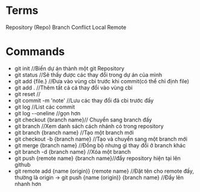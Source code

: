 # Terms

Repository (Repo)
Branch
Conflict
Local
Remote

# Commands
- git init //Biến dự án thành một git Repository
- git status //Sẽ thấy được các thay đổi trong dự án của mình
- git add {file.} //Đưa vào vùng cbi trước khi commit(có thể chỉ định file)
- git add . //Thêm tất cả cá thay đổi vào vùng cbi
- git reset //
- git commit -m 'note' //Lưu các thay đổi đã cbi trước đấy
- git log //List các commit 
- git log --oneline //gọn hơn
- git checkout {branch name}// Chuyển sang branch đấy
- git branch //Xem danh sách cách nhánh có trong repository
- git branch {branch name} //Tạo một branch mới 
- git checkout -b {branch name} //Tạo và chuyển sang một branch mới
- git merge {branch name} //Đồng bộ nhưng gì thay đổi ở branch khác
- git branch -d {branch name} //Xóa một branch
- git push {remote name} {branch name}//đẩy repository hiện tại lên github
- git remote add {name (origin)} {remote name} //Đặt tên cho remote đấy, thường là origin 
-> git push {name (origin)} {branch name} //Đẩy lên nhanh hơn
